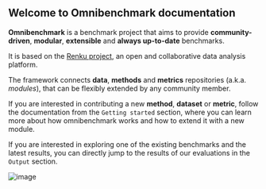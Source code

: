 ## Welcome to Omnibenchmark documentation

**Omnibenchmark** is a benchmark project that aims to provide
**community-driven**, **modular**, **extensible** and **always
up-to-date** benchmarks.

It is based on the [Renku project](https://renkulab.io/), an open and
collaborative data analysis platform.

The framework connects **data**, **methods** and **metrics**
repositories (a.k.a. *modules*), that can be flexibly extended by any
community member.

If you are interested in contributing a new **method**, **dataset** or
**metric**, follow the documentation from the
`Getting started` section, where you can
learn more about how omnibenchmark works and how to extend it with a new
module.

If you are interested in exploring one of the existing benchmarks and
the latest results, you can directly jump to the results of our
evaluations in the `Output` section.

![image](https://raw.githubusercontent.com/omnibenchmark/documentation/master/docs/images/omnibench_overview.png)
